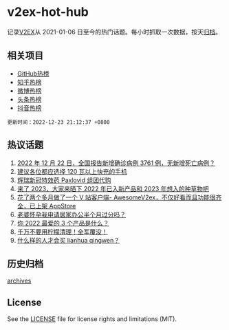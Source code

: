 # v2ex-hot-hub

 记录[V2EX](https://www.v2ex.com/)从 2021-01-06 日至今的热门话题。每小时抓取一次数据，按天[归档](archives)。
 
 ## 相关项目

- [GitHub热榜](https://github.com/snaildev/github-hot-hub)
- [知乎热榜](https://github.com/snaildev/zhihu-hot-hub)
- [微博热榜](https://github.com/snaildev/weibo-hot-hub)
- [头条热榜](https://github.com/snaildev/toutiao-hot-hub)
- [抖音热榜](https://github.com/snaildev/douyin-hot-hub)


 `更新时间：2022-12-23 21:12:37 +0800`

## 热议话题

1. [2022 年 12 月 22 日，全国报告新增确诊病例 3761 例，无新增死亡病例？](https://www.v2ex.com/t/904290)
1. [建议各位都应选择 120 瓦以上快充的手机](https://www.v2ex.com/t/904204)
1. [辉瑞新冠特效药 Paxlovid 组团代购](https://www.v2ex.com/t/904193)
1. [来了 2023，大家来晒下 2022 年已入新产品和 2023 年想入的种草物吧](https://www.v2ex.com/t/904249)
1. [花了两个多月做了一个 V 站客户端- AwesomeV2ex，不仅好看而且功能很齐全，已上架 AppStore](https://www.v2ex.com/t/904226)
1. [老婆怀孕我申请居家办公半个月过分吗？](https://www.v2ex.com/t/904239)
1. [你 2022 最爱的 3 个产品是什么？](https://www.v2ex.com/t/904256)
1. [千万不要用柠檬清理！全军覆没！](https://www.v2ex.com/t/904224)
1. [什么样的人才会买 lianhua qingwen？](https://www.v2ex.com/t/904257)

## 历史归档

[archives](archives)

## License

See the [LICENSE](LICENSE) file for license rights and limitations (MIT).
